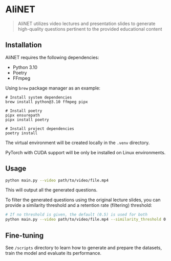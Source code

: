 # AliNET

> AliNET utilizes video lectures and presentation slides to generate high-quality questions pertinent to the provided educational content

## Installation

AliNET requires the following dependencies:

- Python 3.10
- Poetry
- FFmpeg

Using `brew` package manager as an example:

```shell
# Install system dependencies
brew install python@3.10 ffmpeg pipx

# Install poetry
pipx ensurepath
pipx install poetry

# Install project dependencies
poetry install
```

The virtual environment will be created locally in the `.venv` directory.

PyTorch with CUDA support will be only be installed on Linux environments.

## Usage

```sh
python main.py --video path/to/video/file.mp4
```

This will output all the generated questions.

To filter the generated questions using the original lecture slides, you can provide a similarity threshold and a retention rate (filtering) threshold:

```sh
# If no threshold is given, the default (0.5) is used for both
python main.py --video path/to/video/file.mp4 --similarity_threshold 0.6 --filtering_threshold 0.4
```
## Fine-tuning

See `/scripts` directory to learn how to generate and prepare the datasets, train the model and evaluate its performance.
